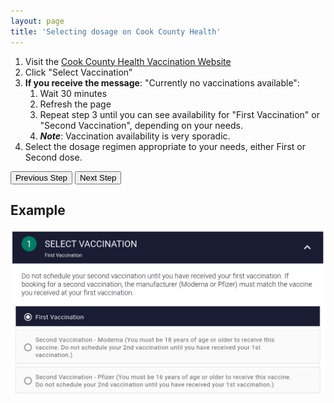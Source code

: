 ```yaml
---
layout: page
title: 'Selecting dosage on Cook County Health'
---
```


1. Visit the [Cook County Health Vaccination Website](https://wb-ccdph.qmatic.cloud/qmaticwebbooking/)
2. Click "Select Vaccination"
3. **If you receive the message**: "Currently no vaccinations available":
   1. Wait 30 minutes
   2. Refresh the page
   3. Repeat step 3 until you can see availability for "First Vaccination" or "Second Vaccination", depending on your needs.
   4. **_Note_**: Vaccination availability is very sporadic.
4. Select the dosage regimen appropriate to your needs, either First or Second dose.

[<button>Previous Step</button>](./registration)
[<button>Next Step</button>](./location)

## Example

![Example Form](./images/dosage.png)
